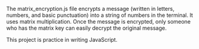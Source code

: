 The matrix\_encryption.js file encrypts a message (written in letters, numbers, and basic punctuation) into a string of numbers in the terminal. It uses matrix multiplication. Once the message is encrypted, only someone who has the matrix key can easily decrypt the original message.



This project is practice in writing JavaScript.

